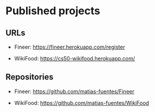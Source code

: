 # Published projects

## URLs

-   Fineer: https://fineer.herokuapp.com/register

-   WikiFood: https://cs50-wikifood.herokuapp.com/

## Repositories

-   Fineer: https://github.com/matias-fuentes/Fineer

-   WikiFood: https://github.com/matias-fuentes/WikiFood

